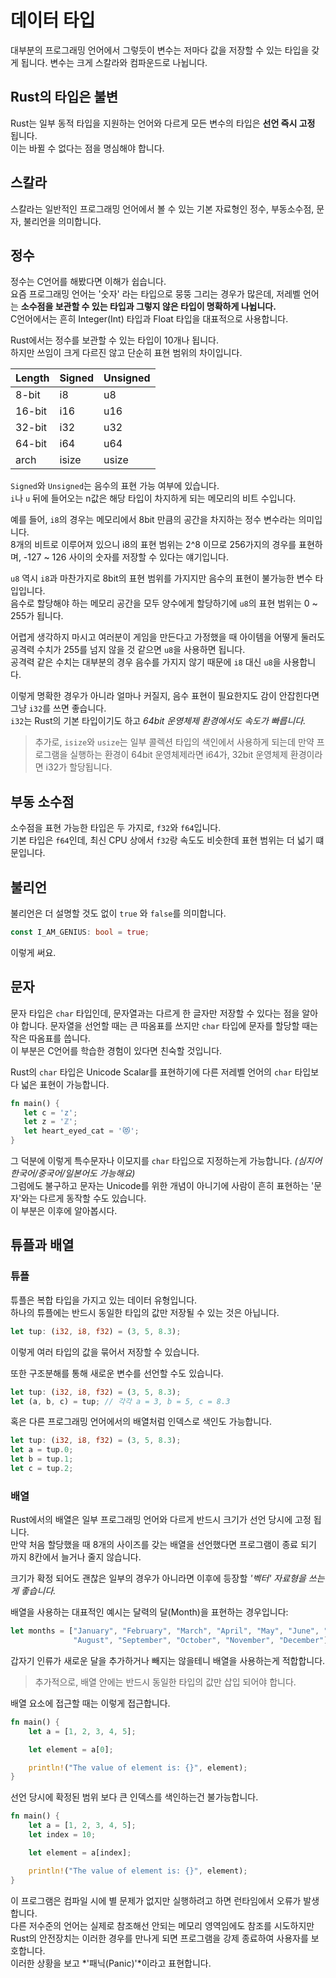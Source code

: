# 데이터 타입

대부분의 프로그래밍 언어에서 그렇듯이 변수는 저마다 값을 저장할 수 있는 타입을 갖게 됩니다.
변수는 크게 스칼라와 컴파운드로 나뉩니다.

## Rust의 타입은 불변

Rust는 일부 동적 타입을 지원하는 언어와 다르게 모든 변수의 타입은 **선언 즉시 고정** 됩니다.  
이는 바뀔 수 없다는 점을 명심해야 합니다.

## 스칼라

스칼라는 일반적인 프로그래밍 언어에서 볼 수 있는 기본 자료형인 정수, 부동소수점, 문자, 불리언을 의미합니다.

## 정수

정수는 C언어를 해봤다면 이해가 쉽습니다.  
요즘 프로그래밍 언어는 '숫자' 라는 타입으로 뭉뚱 그리는 경우가 많은데, 저레벨 언어는 **소수점을 보관할 수 있는 타입과 그렇지 않은 타입이 명확하게 나뉩니다.**  
C언어에서는 흔히 Integer(Int) 타입과 Float 타입을 대표적으로 사용합니다.

Rust에서는 정수를 보관할 수 있는 타입이 10개나 됩니다.  
하지만 쓰임이 크게 다르진 않고 단순히 표현 범위의 차이입니다.

| Length | Signed | Unsigned |
| ------ | ------ | -------- |
| 8-bit  | i8     | u8       |
| 16-bit | i16    | u16      |
| 32-bit | i32    | u32      |
| 64-bit | i64    | u64      |
| arch   | isize  | usize    |

`Signed`와 `Unsigned`는 음수의 표현 가능 여부에 있습니다.  
`i`나 `u` 뒤에 들어오는 n값은 해당 타입이 차지하게 되는 메모리의 비트 수입니다.

예를 들어, `i8`의 경우는 메모리에서 8bit 만큼의 공간을 차지하는 정수 변수라는 의미입니다.  
8개의 비트로 이루어져 있으니 i8의 표현 범위는 2^8 이므로 256가지의 경우를 표현하며, -127 ~ 126 사이의 숫자를 저장할 수 있다는 얘기입니다.

`u8` 역시 `i8`과 마찬가지로 8bit의 표현 범위를 가지지만 음수의 표현이 불가능한 변수 타입입니다.  
음수로 할당해야 하는 메모리 공간을 모두 양수에게 할당하기에 `u8`의 표현 범위는 0 ~ 255가 됩니다.

어렵게 생각하지 마시고 여러분이 게임을 만든다고 가정했을 때 아이템을 어떻게 둘러도 공격력 수치가 255를 넘지 않을 것 같으면 `u8`을 사용하면 됩니다.  
공격력 같은 수치는 대부분의 경우 음수를 가지지 않기 때문에 `i8` 대신 `u8`을 사용합니다.

이렇게 명확한 경우가 아니라 얼마나 커질지, 음수 표현이 필요한지도 감이 안잡힌다면 그냥 `i32`를 쓰면 좋습니다.  
`i32`는 Rust의 기본 타입이기도 하고 _64bit 운영체제 환경에서도 속도가 빠릅니다._

> 추가로, `isize`와 `usize`는 일부 콜렉션 타입의 색인에서 사용하게 되는데 만약 프로그램을 실행하는 환경이 64bit 운영체제라면 i64가, 32bit 운영체제 환경이라면 i32가 할당됩니다.

## 부동 소수점

소수점을 표현 가능한 타입은 두 가지로, `f32`와 `f64`입니다.  
기본 타입은 `f64`인데, 최신 CPU 상에서 `f32`랑 속도도 비슷한데 표현 범위는 더 넓기 떄문입니다.

## 불리언

불리언은 더 설명할 것도 없이 `true` 와 `false`를 의미합니다.

```rs
const I_AM_GENIUS: bool = true;
```

이렇게 써요.

## 문자

문자 타입은 `char` 타입인데, 문자열과는 다르게 한 글자만 저장할 수 있다는 점을 알아야 합니다.
문자열을 선언할 때는 큰 따옴표를 쓰지만 `char` 타입에 문자를 할당할 때는 작은 따옴표를 씁니다.  
이 부분은 C언어를 학습한 경험이 있다면 친숙할 것입니다.

Rust의 `char` 타입은 Unicode Scalar를 표현하기에 다른 저레벨 언어의 `char` 타입보다 넓은 표현이 가능합니다.

```rs
fn main() {
   let c = 'z';
   let z = 'ℤ';
   let heart_eyed_cat = '😻';
}
```

그 덕분에 이렇게 특수문자나 이모지를 `char` 타입으로 지정하는게 가능합니다. _(심지어 한국어/중국어/일본어도 가능해요)_  
그럼에도 불구하고 문자는 Unicode를 위한 개념이 아니기에 사람이 흔히 표현하는 '문자'와는 다르게 동작할 수도 있습니다.  
이 부분은 이후에 알아봅시다.

## 튜플과 배열

### 튜플

튜플은 복합 타입을 가지고 있는 데이터 유형입니다.  
하나의 튜플에는 반드시 동일한 타입의 값만 저장될 수 있는 것은 아닙니다.

```rs
let tup: (i32, i8, f32) = (3, 5, 8.3);
```

이렇게 여러 타입의 값을 묶어서 저장할 수 있습니다.

또한 구조분해를 통해 새로운 변수를 선언할 수도 있습니다.

```rs
let tup: (i32, i8, f32) = (3, 5, 8.3);
let (a, b, c) = tup; // 각각 a = 3, b = 5, c = 8.3
```

혹은 다른 프로그래밍 언어에서의 배열처럼 인덱스로 색인도 가능합니다.

```rs
let tup: (i32, i8, f32) = (3, 5, 8.3);
let a = tup.0;
let b = tup.1;
let c = tup.2;
```

### 배열

Rust에서의 배열은 일부 프로그래밍 언어와 다르게 반드시 크기가 선언 당시에 고정 됩니다.  
만약 처음 할당했을 때 8개의 사이즈를 갖는 배열을 선언했다면 프로그램이 종료 되기 까지 8칸에서 늘거나 줄지 않습니다.

크기가 확정 되어도 괜찮은 일부의 경우가 아니라면 이후에 등장할 _'벡터' 자료형을 쓰는게 좋습니다._

배열을 사용하는 대표적인 예시는 달력의 달(Month)을 표현하는 경우입니다:

```rs
let months = ["January", "February", "March", "April", "May", "June", "July",
              "August", "September", "October", "November", "December"];
```

갑자기 인류가 새로운 달을 추가하거나 빼지는 않을테니 배열을 사용하는게 적합합니다.

> 추가적으로, 배열 안에는 반드시 동일한 타입의 값만 삽입 되어야 합니다.

배열 요소에 접근할 때는 이렇게 접근합니다.

```rs
fn main() {
    let a = [1, 2, 3, 4, 5];

    let element = a[0];

    println!("The value of element is: {}", element);
}
```

선언 당시에 확정된 범위 보다 큰 인덱스를 색인하는건 불가능합니다.

```rs
fn main() {
    let a = [1, 2, 3, 4, 5];
    let index = 10;

    let element = a[index];

    println!("The value of element is: {}", element);
}
```

이 프로그램은 컴파일 시에 별 문제가 없지만 실행하려고 하면 런타임에서 오류가 발생합니다.  
다른 저수준의 언어는 실제로 참조해선 안되는 메모리 영역임에도 참조를 시도하지만 Rust의 안전장치는 이러한 경우를 만나게 되면 프로그램을 강제 종료하여 사용자를 보호합니다.  
이러한 상황을 보고 *'패닉(Panic)'*이라고 표현합니다.

